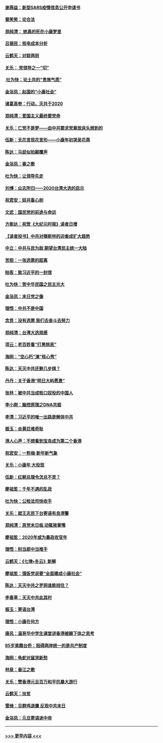 #### [谢燕益：新型SARS疫情信息公开申请书](../pages/nsc993/n11808840.md?t=01221211) 
#### [蜀笑笑：论合法](../pages/nsc993/n11808064.md?t=01221211) 
#### [郑纯清： 她真的死在小康梦里](../pages/nsc993/n11806623.md?t=01221211) 
#### [吕锡民：核电成本分析](../pages/nsc993/n11806284.md?t=01221211) 
#### [云鹤天：对联两则](../pages/nsc993/n11805957.md?t=01221211) 
#### [关乐： 党领导之一“切”](../pages/nsc993/n11804505.md?t=01221211) 
#### [ 吐为快：论土共的“贵族气质”](../pages/nsc993/n11804490.md?t=01221211) 
#### [金浴凤：赵国的“小康社会”](../pages/nsc993/n11804452.md?t=01221211) 
#### [诸葛高参：行动，灭共于2020](../pages/nsc993/n11804120.md?t=01221211) 
#### [郑纯清：爱国主义最终要党命](../pages/nsc993/n11802197.md?t=01221211) 
#### [关乐：亡党不是梦——由中共要求党章放床头想到的](../pages/nsc993/n11802156.md?t=01221211) 
#### [伍新：无花言现花言形——小康年初哭吴花燕](../pages/nsc993/n11800044.md?t=01221211) 
#### [陈达：马屁似拍颠覆声](../pages/nsc993/n11800010.md?t=01221211) 
#### [金浴凤：春之歌](../pages/nsc993/n11797687.md?t=01221211) 
#### [吐为快：让领导先走](../pages/nsc993/n11797512.md?t=01221211) 
#### [刘博：众志所归——2020台湾大选的启示](../pages/nsc993/n11796878.md?t=01221211) 
#### [祝君安：妖共畜心剖](../pages/nsc993/n11794273.md?t=01221211) 
#### [文武：国民党的前途与命运](../pages/nsc993/n11794198.md?t=01221211) 
#### [方能达：祝贺《大纪元时报》读者日增](../pages/nsc993/n11793807.md?t=01221211) 
#### [【读者投书】中共对穆斯林的迫害成扩大趋势](../pages/nsc993/n11791371.md?t=01221211) 
#### [中立：中共与民为敌 期望台湾民主统一大陆](../pages/nsc993/n11790392.md?t=01221211) 
#### [苦胆：一张选票的距离](../pages/nsc993/n11788914.md?t=01221211) 
#### [陆客：致习近平的一封信](../pages/nsc993/n11788867.md?t=01221211) 
#### [吐为快：贺中华民国之民主光大](../pages/nsc993/n11788618.md?t=01221211) 
#### [金浴凤：末日党之像](../pages/nsc993/n11787475.md?t=01221211) 
#### [理悟：中共不是中国](../pages/nsc993/n11787463.md?t=01221211) 
#### [念贲：没有选票  我们去奋斗去努力](../pages/nsc993/n11787398.md?t=01221211) 
#### [郑纯清：台湾大选观感](../pages/nsc993/n11786210.md?t=01221211) 
#### [项云：老百姓看“打黑除恶”](../pages/nsc993/n11785398.md?t=01221211) 
#### [海网：“空心朽”演“核心秀”](../pages/nsc993/n11783874.md?t=01221211) 
#### [陈达：天灭中共还剩几步棋？](../pages/nsc993/n11783719.md?t=01221211) 
#### [丹丹：关于香港“明日大屿愿景”](../pages/nsc993/n11783273.md?t=01221211) 
#### [张林：被中共当成牲口奴役的中国人](../pages/nsc993/n11782397.md?t=01221211) 
#### [李小刚：脑控原理之DNA共振](../pages/nsc993/n11780962.md?t=01221211) 
#### [李清：习近平的唯一出路是解体中共](../pages/nsc993/n11780866.md?t=01221211) 
#### [振玉：炎黄巨难奇耻](../pages/nsc993/n11779632.md?t=01221211) 
#### [港人心声：不想看到宝岛成为第二个香港](../pages/nsc993/n11778817.md?t=01221211) 
#### [祝君安：一剪梅‧新年新气象](../pages/nsc993/n11776340.md?t=01221211) 
#### [关乐：小康年 大役现](../pages/nsc993/n11774213.md?t=01221211) 
#### [伍新：红朝总理令怎总不灵？](../pages/nsc993/n11770813.md?t=01221211) 
#### [廖祖笙：千年不遇的乱政](../pages/nsc993/n11770373.md?t=01221211) 
#### [吐为快：公检法司快收手](../pages/nsc993/n11770359.md?t=01221211) 
#### [关乐：就王志民下台寄语有良港警](../pages/nsc993/n11769903.md?t=01221211) 
#### [郑纯清：恶党末日临 动辄挨掌嘴](../pages/nsc993/n11769356.md?t=01221211) 
#### [廖祖笙：2020年或为暴政收官年](../pages/nsc993/n11768216.md?t=01221211) 
#### [理悟：别当郎中当推手](../pages/nsc993/n11768243.md?t=01221211) 
#### [云鹤天：《七律▪冬云》新解](../pages/nsc993/n11768204.md?t=01221211) 
#### [廖祖笙：饿饭党说要“全面建成小康社会”](../pages/nsc993/n11767482.md?t=01221211) 
#### [陈达：天灭中共之罗网谁能挡住？](../pages/nsc993/n11767465.md?t=01221211) 
#### [李春草：天灭中共此其时](../pages/nsc993/n11767452.md?t=01221211) 
#### [振玉：寄语台湾](../pages/nsc993/n11767432.md?t=01221211) 
#### [理悟：小康在何方](../pages/nsc993/n11767394.md?t=01221211) 
#### [唐风：温哥华中学生课堂讲香港被踢下体之思考](../pages/nsc993/n11766848.md?t=01221211) 
#### [85岁美籍台侨：阻碍两岸统一的是共产制度](../pages/nsc993/n11765043.md?t=01221211) 
#### [海网：龟蛇对鼠哭新愁](../pages/nsc993/n11764895.md?t=01221211) 
#### [林泉：香江之歌](../pages/nsc993/n11764415.md?t=01221211) 
#### [关乐：赞香港元旦百万和平抗暴大游行](../pages/nsc993/n11764382.md?t=01221211) 
#### [云鹤天：扶贫](../pages/nsc993/n11764245.md?t=01221211) 
#### [雪绮：见群鸡退鹰  反观中共末日](../pages/nsc993/n11762112.md?t=01221211) 
#### [金浴凤：元旦寄语迷中帝](../pages/nsc993/n11761788.md?t=01221211) 

----
#### [ >>> 更早内容 <<< ](../indexes/nsc993-earlier.md)
